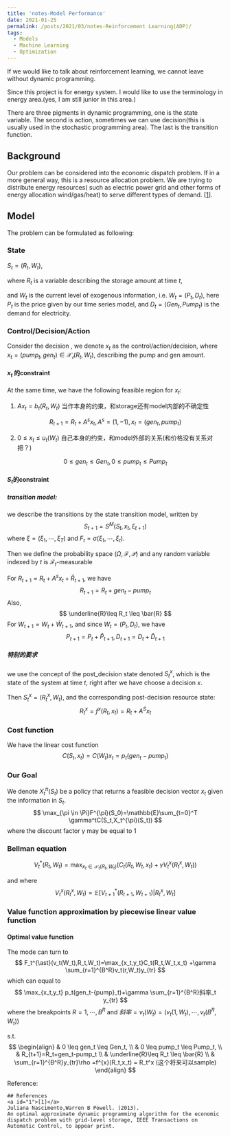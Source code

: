 ```yaml
---
title: 'notes-Model Performance'
date: 2021-01-25
permalink: /posts/2021/03/notes-Reinforcement Learning(ADP)/
tags:
  - Models
  - Machine Learning
  - Optimization
---
```


If we would like to talk about reinforcement learning, we cannot leave without dynamic programming.

Since this project is for energy system. I would like to use the terminology in energy area.(yes, I am still junior in this area.) 

There are three pigments in dynamic programming, one is the state variable. The second is action, sometimes we can use decision(this is usually used in the stochastic programming area). The last is the transition function.



## Background

Our problem can be considered into the economic dispatch problem. If in a more general way, this is a resource allocation problem. We are trying to distribute energy resources( such as electric power grid and other forms of energy allocation wind/gas/heat) to serve different types of demand. [[1]](#1). 





## Model

The problem can be formulated as following:

### State

$S_t=(R_t,W_t)$, 

where $R_t$ is a variable describing the storage amount at time $t$, 

and $W_t$ is the current level of exogenous information, i.e. $W_t=(P_t, D_t)$, here $P_t$ is the price given by our time series model, and $D_t=(Gen_t, Pump_t)$ is the demand for electricity.

### Control/Decision/Action

Consider the decision , we denote $x_t$ as the control/action/decision, where $x_t=(pump_t,gen_t) \in \mathcal{X_t}(R_t,W_t)$, describing the pump and gen amount.

#### $x_t$ 的constraint

At the same time, we have the following feasible region for $x_t$:

1. $Ax_t=b_t(R_t, W_t)$ 当作本身的约束，和storage还有model内部的不确定性

$$
R_{t+1}=R_t+A^{s}x_t, A^{s}=(1,-1),x_t=({gen_t, pump_t})
$$

2. $0 \leq x_t \leq u_t(W_t)$ 自己本身的约束，和model外部的关系(和价格没有关系对把？)

$$
0 \leq gen_t  \leq Gen_t,  0 \leq pump_t \leq Pump_t
$$



#### $S_{t}$的constraint

##### transition model:

we describe the transitions by the state transition model, written by
$$
S_{t+1}=S^{M}(S_t,x_t, \xi_{t+1})
$$
where $\xi=(\xi_1,\cdots,\xi_T)$ and $F_t=\sigma(\xi_1,\cdots,\xi_t)$.

Then we define the probability space $(\Omega,\mathcal{F},\mathcal{P})$ and any random variable indexed by $t$ is $\mathcal{F}_t$-measurable

For $R_{t+1}=R_t+A^{s}x_t+\hat{R}_{t+1}$, we have
$$
R_{t+1}=R_t+gen_t-pump_t
$$
Also,
$$
\underline{R}\leq R_t \leq \bar{R}
$$
For $W_{t+1}=W_t+\hat{W}_{t+1}$, and since $W_t=(P_t, D_t)$, we have
$$
P_{t+1}=P_t+\hat{P}_{t+1}, D_{t+1}=D_t+\hat{D}_{t+1}
$$


##### 特别的要求

we use the concept of the post_decision state denoted $S_{t}^x$, which is the state of the system at time $t$, right after we have choose a decision $x$.

Then $S_t^{x}=(R_t^x,W_t)$, and the corresponding post-decision resource state:
$$
R_t^x=f^{x}(R_t,x_t)=R_t+A^{S}x_t
$$


### Cost function

We have the linear cost function
$$
C(S_t,x_t)=C(W_t)x_t=p_t(gen_t-pump_t)
$$

### Our Goal

We denote $X_t^{\pi}(S_t)$ be a policy that returns a feasible decision vector $x_t$ given the information in $S_t$.
$$
\max_{\pi \in \Pi}F^{\pi}(S_0)=\mathbb{E}\sum_{t=0}^T \gamma^tC(S_t,X_t^{\pi}(S_t))
$$
where the discount factor $\gamma$ may be equal to 1



### Bellman equation

$$
V_t^{\ast}(R_t,W_t)= \max_{x_t \in \mathcal{X}_t(R_t,W_t)}(C_t(R_t,W_t,x_t)+\gamma V_t^{x}(R_t^x, W_t))
$$

and where 
$$
V_t^{x}(R_t^x,W_t)=\mathbb{E}[V_{t+1}^{\ast}(R_{t+1},W_{t+1})|R_t^{x},W_t]
$$






### Value function approximation by piecewise linear value function

#### Optimal value function

The mode can turn to
$$
F_t^{\ast}(v_t(W_t),R_t,W_t)=\max_{x_t,y_t}C_t(R_t,W_t,x_t) +\gamma \sum_{r=1}^{B^R}v_t(r,W_t)y_{tr}
$$
which can equal to
$$
\max_{x_t,y_t} p_t(gen_t-{pump}_t)+\gamma \sum_{r=1}^{B^R}斜率_t y_{tr}
$$
where the breakpoints $R=1,\cdots,B^{R}$ and $斜率=v_t(W_t)=(v_t(1,W_t),\cdots,v_t(B^R,W_t))$

s.t.
$$
\begin{align}
& 0 \leq gen_t  \leq Gen_t, \\ 
& 0 \leq pump_t \leq Pump_t, \\
& R_{t+1}=R_t+gen_t-pump_t \\
& \underline{R}\leq R_t \leq \bar{R} \\
& \sum_{r=1}^{B^R}y_{tr}\rho =f^{x}(R_t,x_t) = R_t^x (这个将来可以sample)
\end{align}
$$




Reference:

```
## References
<a id="1">[1]</a> 
Juliana Nascimento,Warren B Powell. (2013). 
An optimal approximate dynamic programming algorithm for the economic dispatch problem with grid-level storage, IEEE Transactions on Automatic Control, to appear print.
```

